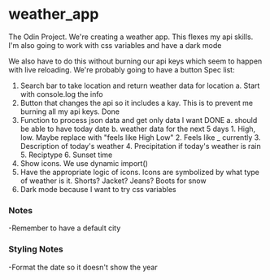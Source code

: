 # weather_app
The Odin Project. We're creating a weather app. This flexes my api skills. I'm also going to work with css variables and have a dark mode 

We also have to do this without burning our api keys which seem to happen with live reloading. We're probably going to have a button
Spec list:
1. Search bar to take location and return weather data for location
    a. Start with console.log the info
2. Button that changes the api so it includes a kay. This is to prevent me burning all my api keys. Done
3. Function to process json data and get only data I want DONE
    a. should be able to have today date
    b. weather data for the next 5 days
        1. High, low. Maybe replace with "feels like High Low"
        2. Feels like _ currently
        3. Description of today's weather
        4. Precipitation if today's weather is rain
        5. Reciptype
        6. Sunset time
4. Show icons. We use dynamic import()
5. Have the appropriate logic of icons. Icons are symbolized
by what type of weather is it. Shorts? Jacket? Jeans? Boots for snow
6. Dark mode because I want to try css variables
### Notes
-Remember to have a default city  
### Styling Notes
-Format the date so it doesn't show the year